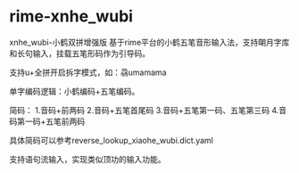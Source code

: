# rime-xnhe_wubi
xnhe_wubi-小鹤双拼增强版
基于rime平台的小鹤五笔音形输入法，支持朙月字库和长句输入，挂载五笔形码作为引导码。

支持u+全拼开启拆字模式，如：骉umamama

单字编码逻辑：小鹤编码+五笔编码。

简码：
1.音码+前两码
2.音码+五笔首尾码
3.音码+五笔第一码、五笔第三码
4.音码第一码+五笔前两码

具体简码可以参考reverse_lookup_xiaohe_wubi.dict.yaml

支持语句流输入，实现类似顶功的输入功能。
